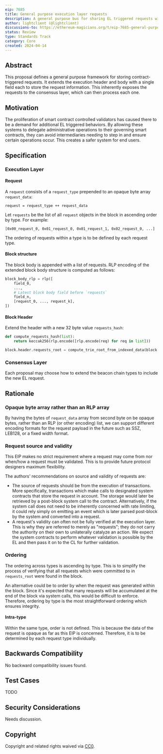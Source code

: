 ```yaml
---
eip: 7685
title: General purpose execution layer requests
description: A general purpose bus for sharing EL triggered requests with the CL
author: lightclient (@lightclient)
discussions-to: https://ethereum-magicians.org/t/eip-7685-general-purpose-execution-layer-requests/19668
status: Review
type: Standards Track
category: Core
created: 2024-04-14
---
```


## Abstract

This proposal defines a general purpose framework for storing contract-triggered
requests. It extends the execution header and body with a single field each to
store the request information. This inherently exposes the requests to the
consensus layer, which can then process each one.

## Motivation

The proliferation of smart contract controlled validators has caused there to be
a demand for additional EL triggered behaviors. By allowing these systems to
delegate administrative operations to their governing smart contracts, they can
avoid intermediaries needing to step in and ensure certain operations occur.
This creates a safer system for end users.

## Specification

### Execution Layer

#### Request

A `request` consists of a `request_type` prepended to an opaque byte array
`request_data`:

```
request = request_type ++ request_data
```

Let `requests` be the list of all `request` objects in the block in ascending
order by type. For example:

```
[0x00_request_0, 0x01_request_0, 0x01_request_1, 0x02_request_0, ...]
```

The ordering of requests within a type is to be defined by each request type.

#### Block structure

The block body is appended with a list of requests. RLP encoding of the extended
block body structure is computed as follows:

```python
block_body_rlp = rlp([
    field_0,
    ...,
    # Latest block body field before `requests`
    field_n,
    [request_0, ..., request_k],
])
```

#### Block Header

Extend the header with a new 32 byte value `requests_hash`:

```python
def compute_requests_hash(list):
    return keccak256(rlp.encode([rlp.encode(req) for req in list]))

block.header.requests_root = compute_trie_root_from_indexed_data(block.body.requests)
```

### Consensus Layer

Each proposal may choose how to extend the beacon chain types to include the new
EL request.

## Rationale

### Opaque byte array rather than an RLP array

By having the bytes of `request_data` array from second byte on be opaque bytes, rather
than an RLP (or other encoding) list, we can support different encoding formats for the
request payload in the future such as SSZ, LEB128, or a fixed width format.

### Request source and validity

This EIP makes no strict requirement where a request may come from nor when/how
a request must be validated. This is to provide future protocol designers
maximum flexibility.

The authors' recommendations on source and validity of requests are:

* The source of requests should be from the execution of transactions. More
  specifically, transactions which make calls to designated system contracts
  that store the request in account. The storage would later be retrieved by a
  post-block system call to the contract. Alternatively, if the system call does
  not need to be inherently concerned with rate limiting, it could rely simply
  on emitting an event which is later parsed post-block by the system and
  converted into a request.
* A request's validity can often not be fully verified at the execution layer.
  This is why they are referred to merely as "requests"; they do not carry the
  authority on their own to unilaterally catalyze an action. We expect the system
  contracts to perform whatever validation is possible by the EL and then pass
  it on to the CL for further validation.

### Ordering

The ordering across types is ascending by type. This is to simplify the process
of verifying that all requests which were committed to in `requests_root` were
found in the block.

An alternative could be to order by when the request was generated within the
block. Since it's expected that many requests will be accumulated at the end of
the block via system calls, this would be difficult to enforce. Therefore,
ordering by type is the most straightforward ordering which ensures integrity.

#### Intra-type

Within the same type, order is not defined. This is because the data of the
request is opaque as far as this EIP is concerned. Therefore, it is to be
determined by each request type individually.

## Backwards Compatibility

No backward compatibility issues found.

## Test Cases

TODO

## Security Considerations

Needs discussion.

## Copyright

Copyright and related rights waived via [CC0](../LICENSE.md).
